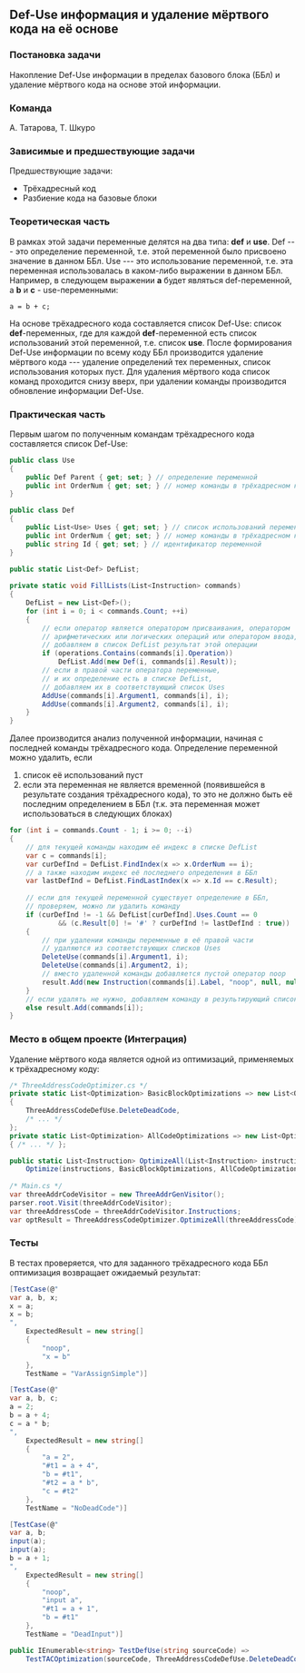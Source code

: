 ## Def-Use информация и удаление мёртвого кода на её основе 

### Постановка задачи
Накопление Def-Use информации в пределах базового блока (ББл) и удаление мёртвого кода на основе этой информации.

### Команда
А. Татарова, Т. Шкуро

### Зависимые и предшествующие задачи
Предшествующие задачи:

- Трёхадресный код
- Разбиение кода на базовые блоки

### Теоретическая часть
В рамках этой задачи переменные делятся на два типа: **def** и **use**.
Def --- это определение переменной, т.е. этой переменной было присвоено значение в данном ББл.
Use --- это использование переменной, т.е. эта переменная использовалась в каком-либо выражении в данном ББл.
Например, в следующем выражении **a** будет являться def-переменной, а **b** и **c** - use-переменными:
```
a = b + c;
```
На основе трёхадресного кода составляется список Def-Use: список **def**-переменных, где для каждой **def**-переменной есть список использований этой переменной, т.е. список **use**.
После формирования Def-Use информации по всему коду ББл производится удаление мёртвого кода --- удаление определений тех переменных, список использования которых пуст. Для удаления мёртвого кода список команд проходится снизу вверх, при удалении команды производится обновление информации Def-Use. 

### Практическая часть
Первым шагом по полученным командам трёхадресного кода составляется список Def-Use:
```csharp
public class Use
{
    public Def Parent { get; set; } // определение переменной
    public int OrderNum { get; set; } // номер команды в трёхадресном коде
}

public class Def
{
    public List<Use> Uses { get; set; } // список использований переменной
    public int OrderNum { get; set; } // номер команды в трёхадресном коде
    public string Id { get; set; } // идентификатор переменной
}
    
public static List<Def> DefList;

private static void FillLists(List<Instruction> commands)
{
    DefList = new List<Def>();
    for (int i = 0; i < commands.Count; ++i)
    {
        // если оператор является оператором присваивания, оператором 
        // арифметических или логических операций или оператором ввода,
        // добавляем в список DefList результат этой операции
        if (operations.Contains(commands[i].Operation))
            DefList.Add(new Def(i, commands[i].Result));
        // если в правой части оператора переменные,
        // и их определение есть в списке DefList,
        // добавляем их в соответствующий список Uses
        AddUse(commands[i].Argument1, commands[i], i);
        AddUse(commands[i].Argument2, commands[i], i);
    }
}
```
Далее производится анализ полученной информации, начиная с последней команды трёхадресного кода. Определение переменной можно удалить, если
1. список её использований пуст
2. если эта переменная не является временной (появившейся в результате создания трёхадресного кода), то это не должно быть её последним определением в ББл (т.к. эта переменная может использоваться в следующих блоках)

```csharp
for (int i = commands.Count - 1; i >= 0; --i)
{
    // для текущей команды находим её индекс в списке DefList 
    var c = commands[i];
    var curDefInd = DefList.FindIndex(x => x.OrderNum == i);
    // а также находим индекс её последнего определения в ББл
    var lastDefInd = DefList.FindLastIndex(x => x.Id == c.Result);
    
    // если для текущей переменной существует определение в ББл,
    // проверяем, можно ли удалить команду
    if (curDefInd != -1 && DefList[curDefInd].Uses.Count == 0
            && (c.Result[0] != '#' ? curDefInd != lastDefInd : true))
    {
        // при удалении команды переменные в её правой части 
        // удаляются из соответствующих списков Uses
        DeleteUse(commands[i].Argument1, i);
        DeleteUse(commands[i].Argument2, i);
        // вместо удаленной команды добавляется пустой оператор noop
        result.Add(new Instruction(commands[i].Label, "noop", null, null, null));
    }
    // если удалять не нужно, добавляем команду в результирующий список команд
    else result.Add(commands[i]);
}
```

### Место в общем проекте (Интеграция)
Удаление мёртвого кода является одной из оптимизаций, применяемых к трёхадресному коду:
```csharp
/* ThreeAddressCodeOptimizer.cs */
private static List<Optimization> BasicBlockOptimizations => new List<Optimization>()
{
    ThreeAddressCodeDefUse.DeleteDeadCode,
    /* ... */
};
private static List<Optimization> AllCodeOptimizations => new List<Optimization>
{ /* ... */ };

public static List<Instruction> OptimizeAll(List<Instruction> instructions) =>
    Optimize(instructions, BasicBlockOptimizations, AllCodeOptimizations);
    
/* Main.cs */
var threeAddrCodeVisitor = new ThreeAddrGenVisitor();
parser.root.Visit(threeAddrCodeVisitor);
var threeAddressCode = threeAddrCodeVisitor.Instructions;
var optResult = ThreeAddressCodeOptimizer.OptimizeAll(threeAddressCode);
```

### Тесты
В тестах проверяется, что для заданного трёхадресного кода ББл оптимизация возвращает ожидаемый результат:
```csharp
[TestCase(@"
var a, b, x;
x = a;
x = b;
",
    ExpectedResult = new string[]
    {
        "noop",
        "x = b"
    },
    TestName = "VarAssignSimple")]

[TestCase(@"
var a, b, c;
a = 2;
b = a + 4;
c = a * b;
",
    ExpectedResult = new string[]
    {
        "a = 2",
        "#t1 = a + 4",
        "b = #t1",
        "#t2 = a * b",
        "c = #t2"
    },
    TestName = "NoDeadCode")]

[TestCase(@"
var a, b;
input(a);
input(a);
b = a + 1;
",
    ExpectedResult = new string[]
    {
        "noop",
        "input a",
        "#t1 = a + 1",
        "b = #t1"
    },
    TestName = "DeadInput")]

public IEnumerable<string> TestDefUse(string sourceCode) =>
    TestTACOptimization(sourceCode, ThreeAddressCodeDefUse.DeleteDeadCode);
```
